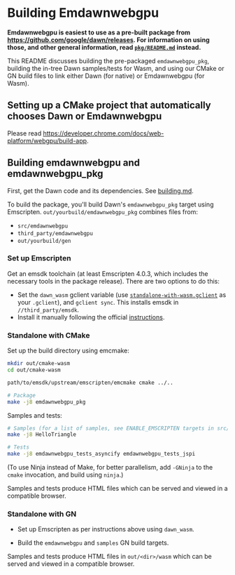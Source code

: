 # Building Emdawnwebgpu

**Emdawnwebgpu is easiest to use as a pre-built package from
<https://github.com/google/dawn/releases>. For information on using those,
and other general information, read [`pkg/README.md`](pkg/README.md) instead.**

This README discusses building the pre-packaged `emdawnwebgpu_pkg`, building the
in-tree Dawn samples/tests for Wasm, and using our CMake or GN build files to
link either Dawn (for native) or Emdawnwebgpu (for Wasm).

## Setting up a CMake project that automatically chooses Dawn or Emdawnwebgpu

Please read <https://developer.chrome.com/docs/web-platform/webgpu/build-app>.

## Building emdawnwebgpu and emdawnwebgpu_pkg

First, get the Dawn code and its dependencies.
See [building.md](../../docs/building.md).

To build the package, you'll build Dawn's `emdawnwebgpu_pkg` target using
Emscripten. `out/yourbuild/emdawnwebgpu_pkg` combines files from:
- `src/emdawnwebgpu`
- `third_party/emdawnwebgpu`
- `out/yourbuild/gen`

### Set up Emscripten

Get an emsdk toolchain (at least Emscripten 4.0.3, which includes the necessary
tools in the package release). There are two options to do this:

- Set the `dawn_wasm` gclient variable (use
  [`standalone-with-wasm.gclient`](../../scripts/standalone-with-wasm.gclient)
  as your `.gclient`), and `gclient sync`.
  This installs emsdk in `//third_party/emsdk`.
- Install it manually following the official
  [instructions](https://emscripten.org/docs/getting_started/downloads.html#installation-instructions-using-the-emsdk-recommended).

### Standalone with CMake

Set up the build directory using emcmake:

```sh
mkdir out/cmake-wasm
cd out/cmake-wasm

path/to/emsdk/upstream/emscripten/emcmake cmake ../..

# Package
make -j8 emdawnwebgpu_pkg
```

Samples and tests:

```sh
# Samples (for a list of samples, see ENABLE_EMSCRIPTEN targets in src/dawn/samples/CMakeLists.txt)
make -j8 HelloTriangle

# Tests
make -j8 emdawnwebgpu_tests_asyncify emdawnwebgpu_tests_jspi
```

(To use Ninja instead of Make, for better parallelism, add `-GNinja` to the
`cmake` invocation, and build using `ninja`.)

Samples and tests produce HTML files which can be served and viewed in a compatible browser.

### Standalone with GN

- Set up Emscripten as per instructions above using `dawn_wasm`.

- Build the `emdawnwebgpu` and `samples` GN build targets.

Samples and tests produce HTML files in `out/<dir>/wasm` which can be served and viewed in a compatible browser.

